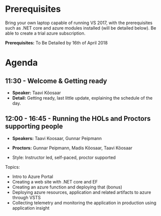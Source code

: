 Prerequisites
======
Bring your own laptop capable of running VS 2017, with the prerequisites such as .NET core and azure modules installed (will be detailed below). Be able to create a trial azure subscription.

**Prerequisites:** To Be Detailed by 16th of April 2018

Agenda
======

11:30 - Welcome & Getting ready
------------------

- **Speaker:** Taavi Kõosaar
- **Detail:** Getting ready, last little update, explaining the schedule of the day.

12:00 - 16:45 - Running the HOLs and Proctors supporting people
-----------------

- **Speakers:** Taavi Koosaar, Gunnar Peipmann
- **Proctors:** Gunnar Peipmann, Madis Kõosaar, Taavi Kõosaar 

- Style: Instructor led, self-paced, proctor supported

Topics:
* Intro to Azure Portal
* Creating a web site with .NET core and EF
* Creating an azure function and deploying that (bonus)
* Deploying azure resources, application and related artifacts to azure through VSTS 
* Collecting telemetry and monitoring the application in production using application insight
